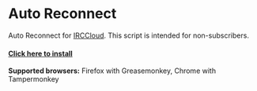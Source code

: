 # Auto Reconnect
Auto Reconnect for [IRCCloud](https://www.irccloud.com/). This script is intended for non-subscribers.

#### [Click here to install](https://github.com/dogancelik/irccloud-auto-reconnect/raw/master/build/auto_reconnect.user.js)

**Supported browsers:** Firefox with Greasemonkey, Chrome with Tampermonkey
